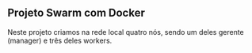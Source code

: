 ## Projeto Swarm com Docker

Neste projeto criamos na rede local quatro nós, sendo um deles gerente (manager) e três deles workers.
